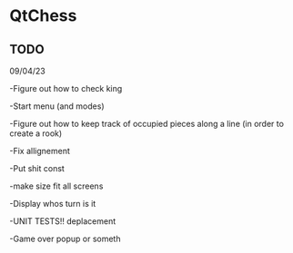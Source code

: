 # QtChess

## TODO

09/04/23

-Figure out how to check king

-Start menu (and modes)

-Figure out how to keep track of occupied pieces along a line (in order to create a rook)

-Fix allignement

-Put shit const

-make size fit all screens

-Display whos turn is it

-UNIT TESTS!! deplacement

-Game over popup or someth
